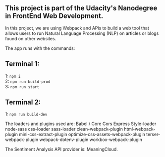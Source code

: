 ## This project is part of the Udacity's Nanodegree in FrontEnd Web Development.

In this project, we are using Webpack and APis to build a web tool that allows users to run Natural Language Processing (NLP) on articles or blogs found on other websites.

The app runs with the commands:

## Terminal 1:

1: `npm i` </br>
2: `npm run build-prod` </br>
3: `npm run start` </br>


## Terminal 2:

1: `npm run build-dev`


The loaders and plugins used are: Babel / Core Cors Express Style-loader node-sass css-loader sass-loader clean-webpack-plugin html-webpack-plugin mini-css-extract-plugin optimize-css-assets-webpack-plugin terser-webpack-plugin webpack-dotenv-plugin  workbox-webpack-plugin

The Sentiment Analysis API provider is: MeaningCloud.

